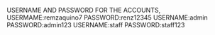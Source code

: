 USERNAME AND PASSWORD FOR THE ACCOUNTS,     USERMAME:remzaquino7 PASSWORD:renz12345 USERNAME:admin PASSWORD:admin123  USERNAME:staff PASSWORD:staff123
